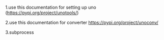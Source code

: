 1.use this documentation for setting up uno (https://pypi.org/project/unotools/)

2.use this documentation for converter https://pypi.org/project/unoconv/

3.subprocess